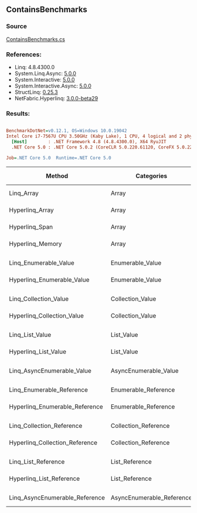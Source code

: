 ﻿## ContainsBenchmarks

### Source
[ContainsBenchmarks.cs](../NetFabric.Hyperlinq.Benchmarks/Benchmarks/ContainsBenchmarks.cs)

### References:
- Linq: 4.8.4300.0
- System.Linq.Async: [5.0.0](https://www.nuget.org/packages/System.Linq.Async/5.0.0)
- System.Interactive: [5.0.0](https://www.nuget.org/packages/System.Interactive/5.0.0)
- System.Interactive.Async: [5.0.0](https://www.nuget.org/packages/System.Interactive.Async/5.0.0)
- StructLinq: [0.25.3](https://www.nuget.org/packages/StructLinq/0.25.3)
- NetFabric.Hyperlinq: [3.0.0-beta29](https://www.nuget.org/packages/NetFabric.Hyperlinq/3.0.0-beta29)

### Results:
``` ini

BenchmarkDotNet=v0.12.1, OS=Windows 10.0.19042
Intel Core i7-7567U CPU 3.50GHz (Kaby Lake), 1 CPU, 4 logical and 2 physical cores
  [Host]        : .NET Framework 4.8 (4.8.4300.0), X64 RyuJIT
  .NET Core 5.0 : .NET Core 5.0.2 (CoreCLR 5.0.220.61120, CoreFX 5.0.220.61120), X64 RyuJIT

Job=.NET Core 5.0  Runtime=.NET Core 5.0  

```
|                         Method |                Categories | Count |        Mean |     Error |    StdDev |      Median | Ratio | RatioSD |  Gen 0 | Gen 1 | Gen 2 | Allocated |
|------------------------------- |-------------------------- |------ |------------:|----------:|----------:|------------:|------:|--------:|-------:|------:|------:|----------:|
|                     Linq_Array |                     Array |   100 |    32.86 ns |  0.085 ns |  0.076 ns |    32.83 ns |  1.00 |    0.00 |      - |     - |     - |         - |
|                Hyperlinq_Array |                     Array |   100 |    26.35 ns |  0.037 ns |  0.034 ns |    26.36 ns |  0.80 |    0.00 |      - |     - |     - |         - |
|                 Hyperlinq_Span |                     Array |   100 |    70.17 ns |  0.122 ns |  0.108 ns |    70.16 ns |  2.14 |    0.01 |      - |     - |     - |         - |
|               Hyperlinq_Memory |                     Array |   100 |    72.32 ns |  0.145 ns |  0.135 ns |    72.33 ns |  2.20 |    0.01 |      - |     - |     - |         - |
|                                |                           |       |             |           |           |             |       |         |        |       |       |           |
|          Linq_Enumerable_Value |          Enumerable_Value |   100 |   684.09 ns |  4.105 ns |  3.639 ns |   682.59 ns |  1.00 |    0.00 | 0.0153 |     - |     - |      32 B |
|     Hyperlinq_Enumerable_Value |          Enumerable_Value |   100 |   339.55 ns |  0.681 ns |  0.637 ns |   339.67 ns |  0.50 |    0.00 | 0.0153 |     - |     - |      32 B |
|                                |                           |       |             |           |           |             |       |         |        |       |       |           |
|          Linq_Collection_Value |          Collection_Value |   100 |    31.91 ns |  0.077 ns |  0.072 ns |    31.92 ns |  1.00 |    0.00 |      - |     - |     - |         - |
|     Hyperlinq_Collection_Value |          Collection_Value |   100 |   253.47 ns |  1.454 ns |  1.135 ns |   253.23 ns |  7.95 |    0.04 |      - |     - |     - |         - |
|                                |                           |       |             |           |           |             |       |         |        |       |       |           |
|                Linq_List_Value |                List_Value |   100 |    32.79 ns |  0.224 ns |  0.187 ns |    32.76 ns |  1.00 |    0.00 |      - |     - |     - |         - |
|           Hyperlinq_List_Value |                List_Value |   100 |    32.92 ns |  0.073 ns |  0.069 ns |    32.92 ns |  1.00 |    0.01 |      - |     - |     - |         - |
|                                |                           |       |             |           |           |             |       |         |        |       |       |           |
|     Linq_AsyncEnumerable_Value |     AsyncEnumerable_Value |   100 | 2,077.91 ns |  3.575 ns |  3.344 ns | 2,078.57 ns |  1.00 |    0.00 | 0.0191 |     - |     - |      40 B |
|                                |                           |       |             |           |           |             |       |         |        |       |       |           |
|      Linq_Enumerable_Reference |      Enumerable_Reference |   100 |   410.46 ns |  0.952 ns |  0.844 ns |   410.40 ns |  1.00 |    0.00 | 0.0153 |     - |     - |      32 B |
| Hyperlinq_Enumerable_Reference |      Enumerable_Reference |   100 |   543.85 ns | 15.885 ns | 46.084 ns |   516.25 ns |  1.31 |    0.09 | 0.0153 |     - |     - |      32 B |
|                                |                           |       |             |           |           |             |       |         |        |       |       |           |
|      Linq_Collection_Reference |      Collection_Reference |   100 |    30.37 ns |  0.103 ns |  0.091 ns |    30.39 ns |  1.00 |    0.00 |      - |     - |     - |         - |
| Hyperlinq_Collection_Reference |      Collection_Reference |   100 |    33.79 ns |  0.126 ns |  0.112 ns |    33.76 ns |  1.11 |    0.00 |      - |     - |     - |         - |
|                                |                           |       |             |           |           |             |       |         |        |       |       |           |
|            Linq_List_Reference |            List_Reference |   100 |    31.62 ns |  0.118 ns |  0.111 ns |    31.62 ns |  1.00 |    0.00 |      - |     - |     - |         - |
|       Hyperlinq_List_Reference |            List_Reference |   100 |    34.31 ns |  0.118 ns |  0.105 ns |    34.31 ns |  1.09 |    0.00 |      - |     - |     - |         - |
|                                |                           |       |             |           |           |             |       |         |        |       |       |           |
| Linq_AsyncEnumerable_Reference | AsyncEnumerable_Reference |   100 | 1,930.67 ns |  6.462 ns |  5.728 ns | 1,930.55 ns |  1.00 |    0.00 | 0.0191 |     - |     - |      40 B |
